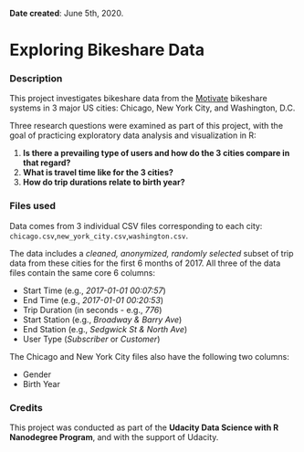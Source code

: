 **Date created**:
June 5th, 2020.

# Exploring Bikeshare Data

### Description
This project investigates bikeshare data from the [Motivate](https://www.motivateco.com/) bikeshare systems in 3 major US cities: Chicago, New York City, and Washington, D.C.

Three research questions were examined as part of this project, with the goal of practicing exploratory data analysis and visualization in R:
1. **Is there a prevailing type of users and how do the 3 cities compare in that regard?**
2. **What is travel time like for the 3 cities?**
3. **How do trip durations relate to birth year?**

### Files used
Data comes from 3 individual CSV files corresponding to each city: `chicago.csv`,`new_york_city.csv`,`washington.csv`.

The data includes a *cleaned, anonymized, randomly selected* subset of trip data from these cities for the first 6 months of 2017. All three of the data files contain the same core 6 columns:
* Start Time (e.g., *2017-01-01 00:07:57*)
* End Time (e.g., *2017-01-01 00:20:53*)
* Trip Duration (in seconds - e.g., *776*)
* Start Station (e.g., *Broadway & Barry Ave*)
* End Station (e.g., *Sedgwick St & North Ave*)
* User Type (*Subscriber* or *Customer*)

The Chicago and New York City files also have the following two columns:
* Gender
* Birth Year

### Credits
This project was conducted as part of the **Udacity Data Science with R Nanodegree Program**, and with the support of Udacity.
